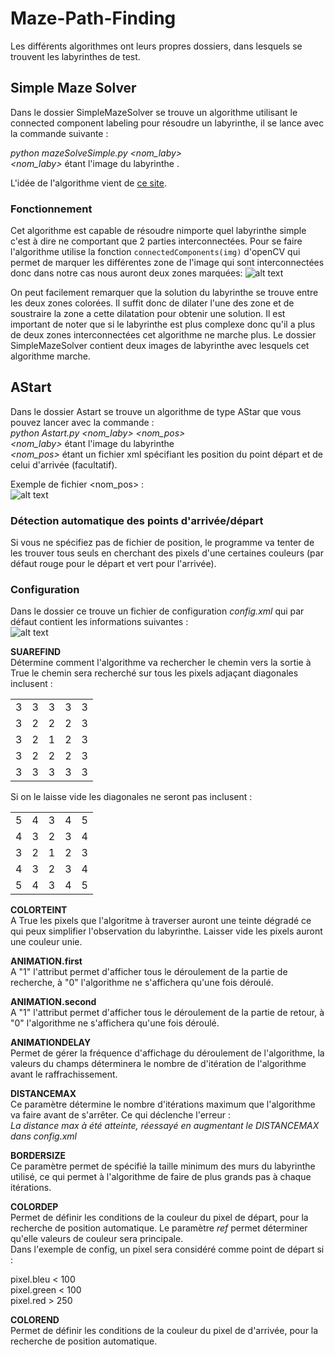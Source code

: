# Maze-Path-Finding

Les différents algorithmes ont leurs propres dossiers, dans lesquels se trouvent les labyrinthes de test.

## Simple Maze Solver
Dans le dossier SimpleMazeSolver se trouve un algorithme utilisant le connected component labeling pour résoudre un labyrinthe, il se lance avec la commande suivante :

*python mazeSolveSimple.py <nom_laby>*  
*<nom_laby>* étant l'image du labyrinthe .

L'idée de l'algorithme vient de [ce site](http://www.crisluengo.net/index.php/archives/277).

### Fonctionnement
Cet algorithme est capable de résoudre nimporte quel labyrinthe simple c'est à dire ne comportant que 2 parties interconnectées. Pour se faire l'algorithme utilise la fonction `connectedComponents(img)` d'openCV qui permet de marquer les différentes zone de l'image qui sont interconnectées donc dans notre cas nous auront deux zones marquées:
![alt text][connectedComponent]

On peut facilement remarquer que la solution du labyrinthe se trouve entre les deux zones colorées. Il suffit donc de dilater l'une des zone et de soustraire la zone a cette dilatation pour obtenir une solution. Il est important de noter que si le labyrinthe est plus complexe donc qu'il a plus de deux zones interconnectées cet algorithme ne marche plus. Le dossier SimpleMazeSolver contient deux images de labyrinthe avec lesquels cet algorithme marche.
## AStart

Dans le dossier Astart se trouve un algorithme de type AStar que vous pouvez lancer avec la commande :  
*python Astart.py <nom_laby> <nom_pos>*  
*<nom_laby>* étant l'image du labyrinthe  
*<nom_pos>* étant un fichier xml spécifiant les position du point départ et de celui  d'arrivée (facultatif).

Exemple de fichier <nom_pos> :  
![alt text][posExample]

### Détection automatique des points d'arrivée/départ
Si vous ne spécifiez pas de fichier de position, le programme va tenter de les trouver tous seuls en cherchant des pixels d'une certaines couleurs (par défaut rouge pour le départ et vert pour l'arrivée).

### Configuration
Dans le dossier ce trouve un fichier de configuration *config.xml* qui par défaut contient les informations suivantes :  
![alt text][config]

**SUAREFIND**   
Détermine comment l'algorithme va rechercher le chemin vers la sortie à True le chemin sera recherché sur tous les pixels adjaçant diagonales inclusent :   

|      |          |        |          |       |
| :-----------: | :-------------: | :------------: | :-------------: | :------------: |
| 3 | 3 | 3 | 3 | 3 |
| 3 | 2 | 2 | 2 | 3 |
| 3 | 2 | 1 | 2 | 3 |
| 3 | 2 | 2 | 2 | 3 |
| 3 | 3 | 3 | 3 | 3 |

Si on le laisse vide les diagonales ne seront pas inclusent :

|      |          |        |          |       |
| :-----------: | :-------------: | :------------: | :-------------: | :------------: |
| 5 | 4 | 3 | 4 | 5 |
| 4 | 3 | 2 | 3 | 4 |
| 3 | 2 | 1 | 2 | 3 |
| 4 | 3 | 2 | 3 | 4 |
| 5 | 4 | 3 | 4 | 5 |

**COLORTEINT**   
A True les pixels que l'algoritme à traverser auront une teinte dégradé ce qui peux simplifier l'observation du labyrinthe. Laisser vide les pixels auront une couleur unie.



**ANIMATION.first**   
A "1" l'attribut permet d'afficher tous le déroulement de la partie de recherche, à "0" l'algorithme ne s'affichera qu'une fois déroulé.

**ANIMATION.second**   
A "1" l'attribut permet d'afficher tous le déroulement de la partie de retour, à "0" l'algorithme ne s'affichera qu'une fois déroulé.

**ANIMATIONDELAY**   
Permet de gérer la fréquence d'affichage du déroulement de l'algorithme, la valeurs du champs déterminera le nombre de d'itération de l'algorithme avant le raffrachissement.

**DISTANCEMAX**   
Ce paramètre détermine le nombre d'itérations maximum que l'algorithme va faire avant de s'arrêter. Ce qui déclenche l'erreur :   
*La distance max à été atteinte, réessayé en augmentant le DISTANCEMAX dans config.xml*

**BORDERSIZE**     
Ce paramètre permet de spécifié la taille minimum des murs du labyrinthe utilisé, ce qui permet à l'algorithme de faire de plus grands pas à chaque itérations.

**COLORDEP**   
Permet de définir les conditions de la couleur du pixel de départ, pour la recherche de position automatique.
Le paramètre *ref* permet déterminer qu'elle valeurs de couleur sera principale.   
Dans l'exemple de config, un pixel sera considéré comme point de départ si  :

pixel.bleu < 100   
pixel.green < 100   
pixel.red > 250   

**COLOREND**   
Permet de définir les conditions de la couleur du pixel de d'arrivée, pour la recherche de position automatique.  



[posExample]:
https://github.com/Smookii/Maze-Path-Finding/blob/master/Documentation/Image/PosExample.PNG "Exemple de fichier de position"


[config]:
https://github.com/Smookii/Maze-Path-Finding/blob/master/Documentation/Image/config.PNG "config.xml"

[connectedComponent]:
https://github.com/Smookii/Maze-Path-Finding/blob/master/Documentation/Image/connectedComponent.PNG "Exemple d'étiquetage d'un labyrinthe"
